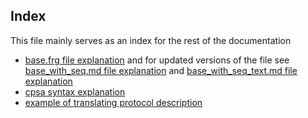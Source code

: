 ## Index
This file mainly serves as an index for the rest of the documentation
- [base.frg file explanation](base.md)
and for updated versions of the file see [base_with_seq.md file explanation](base_seq.md) and [base_with_seq_text.md file explanation](base_with_seq_text.md)
- [cpsa syntax explanation](cpsa.html)
- [example of translating protocol description](protocol_example.html)

